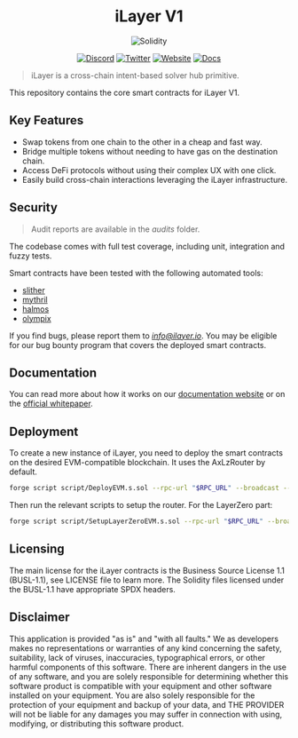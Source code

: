 <h1 align="center">iLayer V1</h1>

<div align="center">

![Solidity](https://img.shields.io/badge/Solidity-0.8.24-e6e6e6?style=for-the-badge&logo=solidity&logoColor=black)

[![Discord](https://img.shields.io/badge/Discord-7289DA?style=for-the-badge&logo=discord&logoColor=white)](https://discord.gg/xxx)
[![Twitter](https://img.shields.io/badge/Twitter-1DA1F2?style=for-the-badge&logo=twitter&logoColor=white)](https://twitter.com/iLayer_io)
[![Website](https://img.shields.io/badge/Website-E34F26?style=for-the-badge&logo=Google-chrome&logoColor=white)](https://ilayer.io/)
[![Docs](https://img.shields.io/badge/Docs-7B36ED?style=for-the-badge&logo=gitbook&logoColor=white)](https://docs.ilayer.io/)

</div>

> iLayer is a cross-chain intent-based solver hub primitive.

This repository contains the core smart contracts for iLayer V1.

## Key Features

- Swap tokens from one chain to the other in a cheap and fast way.
- Bridge multiple tokens without needing to have gas on the destination chain.
- Access DeFi protocols without using their complex UX with one click.
- Easily build cross-chain interactions leveraging the iLayer infrastructure.

## Security

> Audit reports are available in the _audits_ folder.

The codebase comes with full test coverage, including unit, integration and fuzzy tests.

Smart contracts have been tested with the following automated tools:

- [slither](https://github.com/crytic/slither)
- [mythril](https://github.com/Consensys/mythril)
- [halmos](https://github.com/a16z/halmos)
- [olympix](https://www.olympix.ai)

If you find bugs, please report them to *info@ilayer.io*. You may be eligible for our bug bounty program that covers the deployed smart contracts.

## Documentation

You can read more about how it works on our [documentation website](https://docs.ilayer.io/) or on the [official whitepaper](https://github.com/ilayer-network/whitepaper/blob/master/ilayer-whitepaper.pdf).

## Deployment
To create a new instance of iLayer, you need to deploy the smart contracts on the desired EVM-compatible blockchain. It uses the AxLzRouter by default.
```bash
forge script script/DeployEVM.s.sol --rpc-url "$RPC_URL" --broadcast --slow --skip-simulation --private-key "$OWNER_PRIVATE_KEY" --sender "$OWNER" --verify
```

Then run the relevant scripts to setup the router.
For the LayerZero part:
```bash
forge script script/SetupLayerZeroEVM.s.sol --rpc-url "$RPC_URL" --broadcast --slow --skip-simulation --private-key "$OWNER_PRIVATE_KEY" --sender "$OWNER" --verify
```

## Licensing

The main license for the iLayer contracts is the Business Source License 1.1 (BUSL-1.1), see LICENSE file to learn more.
The Solidity files licensed under the BUSL-1.1 have appropriate SPDX headers.

## Disclaimer

This application is provided "as is" and "with all faults." We as developers makes no representations or warranties of
any kind concerning the safety, suitability, lack of viruses, inaccuracies, typographical errors, or other harmful
components of this software. There are inherent dangers in the use of any software, and you are solely responsible for
determining whether this software product is compatible with your equipment and other software installed on your
equipment. You are also solely responsible for the protection of your equipment and backup of your data, and THE
PROVIDER will not be liable for any damages you may suffer in connection with using, modifying, or distributing this
software product.
